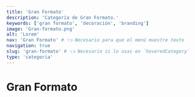 ```yaml
---
title: 'Gran Formato'
description: 'Categoría de Gran Formato.'
keywords: ['gran formato', 'decoración', 'branding']
image: 'Gran-formato.png'
alt: 'Lorem'
nav: 'Gran Formato' # 👈 Necesario para que el menú muestre texto
navigation: true
slug: 'gran-formato' # 👈 Necesario si lo usas en `hoveredCategory`
type: 'categoria'
---
```


# Gran Formato
